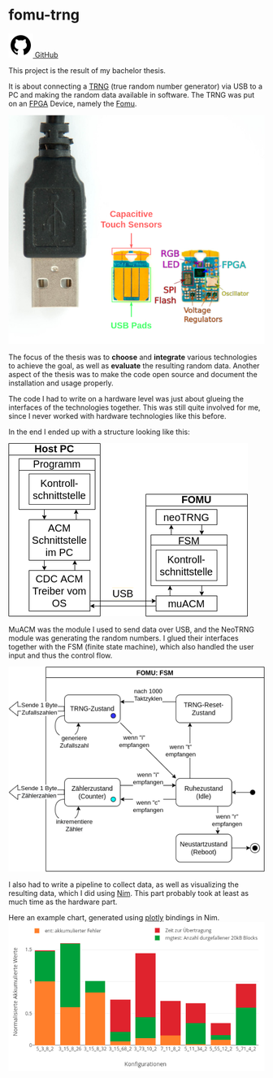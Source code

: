 [creationTime]:- "Feb 13. 2023"
[lastWriteTime]:- "Feb 21. 2023"

# fomu-trng

<a href="https://github.com/aMOPel/fomu-trng">
<img src="assets/icons8-github.svg" alt="GitHub" class="inline m-1 dark:invert">
GitHub</a>

This project is the result of my bachelor thesis.

It is about connecting 
a [TRNG](https://en.wikipedia.org/wiki/Hardware_random_number_generator) (true random number generator)
via USB to a PC and making the random data available in software.
The TRNG was put on an [FPGA](https://en.wikipedia.org/wiki/Field-programmable_gate_array) Device,
namely the [Fomu](https://tomu.im/fomu.html).

![fomu](assets/ba_fomu.png)

The focus of the thesis was to **choose** and **integrate** various technologies to achieve the goal,
as well as **evaluate** the resulting random data.
Another aspect of the thesis was to make the code open source and document
the installation and usage properly.

The code I had to write on a hardware level was
just about glueing the interfaces of the technologies together.
This was still quite involved for me, since I never worked with hardware technologies like this before.

In the end I ended up with a structure looking like this:

![data_flow](assets/ba_data_flow.png)

MuACM was the module I used to send data over USB, and the NeoTRNG module was generating the
random numbers.
I glued their interfaces together with the FSM (finite state machine),
which also handled the user input and thus the control flow.

![fsm](assets/ba_fsm_full.png)

I also had to write a pipeline to collect data,
as well as visualizing the resulting data,
which I did using [Nim](https://nim-lang.org/).
This part probably took at least as much time as the hardware part.

Here an example chart, generated using [plotly](https://plotly.com/) bindings in Nim.
![chart](assets/ba_9_norm_post.png)
